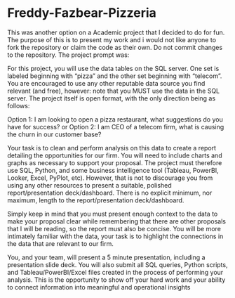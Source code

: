 # Freddy-Fazbear-Pizzeria
This was another option on a  Academic project that I decided to do for fun. The purpose of this is to present my work and i would not like anyone to fork the repository or claim the code as their own. Do not commit changes to the repository. The project prompt was:

For this project, you will use the data tables on the SQL server. One set is labeled beginning with “pizza” and the other set beginning with “telecom”. You are encouraged to use any other reputable data source you find relevant (and free), however: note that you MUST use the data in the SQL server. The project itself is open format, with the only direction being as follows:

Option 1: I am looking to open a pizza restaurant, what suggestions do you have for success? or Option 2: I am CEO of a telecom firm, what is causing the churn in our customer base?

Your task is to clean and perform analysis on this data to create a report detailing the opportunities for our firm. You will need to include charts and graphs as necessary to support your proposal. The project must therefore use SQL, Python, and some business intelligence tool (Tableau, PowerBI, Looker, Excel, PyPlot, etc). However, that is not to discourage you from using any other resources to present a suitable, polished report/presentation deck/dashboard. There is no explicit minimum, nor maximum, length to the report/presentation deck/dashboard.

Simply keep in mind that you must present enough context to the data to make your proposal clear while remembering that there are other proposals that I will be reading, so the report must also be concise. You will be more intimately familiar with the data, your task is to highlight the connections in the data that are relevant to our firm.

You, and your team, will present a 5 minute presentation, including a presentation slide deck. You will also submit all SQL queries, Python scripts, and Tableau/PowerBI/Excel files created in the process of performing your analysis. This is the opportunity to show off your hard work and your ability to connect information into meaningful and operational insights
